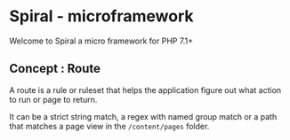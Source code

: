 # Spiral - microframework

Welcome to Spiral a micro framework for PHP 7.1+

## Concept : Route

A route is a rule or ruleset that helps the application figure out what action to run or page to return.

It can be a strict string match, a regex with named group match or a path that matches a page view in the
`/content/pages` folder.
